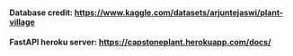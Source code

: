#### Database credit: https://www.kaggle.com/datasets/arjuntejaswi/plant-village
#### FastAPI heroku server: https://capstoneplant.herokuapp.com/docs/
